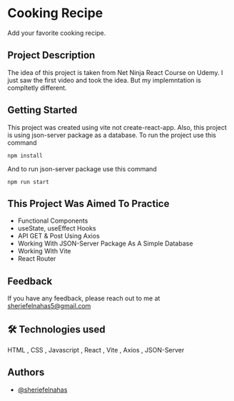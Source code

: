 # Cooking Recipe

Add your favorite cooking recipe.

## Project Description

The idea of this project is taken from Net Ninja React Course on Udemy. I just saw the first video and took the idea. But my implemntation is compltetly different.

## Getting Started

This project was created using vite not create-react-app. Also, this project is using json-server package as a database. To run the project use this command

```
npm install
```

And to run json-server package use this command

```
npm run start
```

## This Project Was Aimed To Practice

- Functional Components
- useState, useEffect Hooks
- API GET & Post Using Axios
- Working With JSON-Server Package As A Simple Database
- Working With Vite
- React Router

## Feedback

If you have any feedback, please reach out to me at sheriefelnahas5@gmail.com

## 🛠 Technologies used

HTML , CSS , Javascript , React , Vite , Axios , JSON-Server

## Authors

- [@sheriefelnahas](https://github.com/SheriefElnahas)
